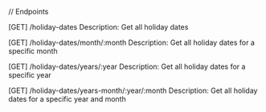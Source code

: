 // Endpoints


[GET] /holiday-dates
Description: Get all holiday dates

[GET] /holiday-dates/month/:month
Description: Get all holiday dates for a specific month

[GET] /holiday-dates/years/:year
Description: Get all holiday dates for a specific year

[GET] /holiday-dates/years-month/:year/:month
Description: Get all holiday dates for a specific year and month